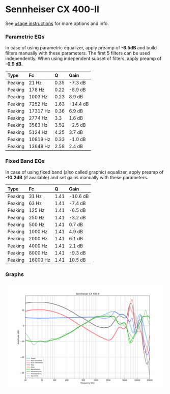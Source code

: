 # Sennheiser CX 400-II
See [usage instructions](https://github.com/jaakkopasanen/AutoEq#usage) for more options and info.

### Parametric EQs
In case of using parametric equalizer, apply preamp of **-6.5dB** and build filters manually
with these parameters. The first 5 filters can be used independently.
When using independent subset of filters, apply preamp of **-6.9 dB**.

| Type    | Fc       |    Q | Gain     |
|:--------|:---------|:-----|:---------|
| Peaking | 21 Hz    | 0.35 | -7.3 dB  |
| Peaking | 178 Hz   | 0.22 | -8.9 dB  |
| Peaking | 1003 Hz  | 0.23 | 8.9 dB   |
| Peaking | 7252 Hz  | 1.63 | -14.4 dB |
| Peaking | 17317 Hz | 0.36 | 6.9 dB   |
| Peaking | 2774 Hz  | 3.3  | 1.6 dB   |
| Peaking | 3583 Hz  | 3.52 | -2.5 dB  |
| Peaking | 5124 Hz  | 4.25 | 3.7 dB   |
| Peaking | 10819 Hz | 0.33 | -1.0 dB  |
| Peaking | 13648 Hz | 2.58 | 2.4 dB   |

### Fixed Band EQs
In case of using fixed band (also called graphic) equalizer, apply preamp of **-10.2dB**
(if available) and set gains manually with these parameters.

| Type    | Fc       |    Q | Gain     |
|:--------|:---------|:-----|:---------|
| Peaking | 31 Hz    | 1.41 | -10.6 dB |
| Peaking | 63 Hz    | 1.41 | -7.4 dB  |
| Peaking | 125 Hz   | 1.41 | -6.5 dB  |
| Peaking | 250 Hz   | 1.41 | -3.2 dB  |
| Peaking | 500 Hz   | 1.41 | 0.7 dB   |
| Peaking | 1000 Hz  | 1.41 | 4.9 dB   |
| Peaking | 2000 Hz  | 1.41 | 6.1 dB   |
| Peaking | 4000 Hz  | 1.41 | 2.1 dB   |
| Peaking | 8000 Hz  | 1.41 | -9.3 dB  |
| Peaking | 16000 Hz | 1.41 | 10.5 dB  |

### Graphs
![](./Sennheiser%20CX%20400-II.png)